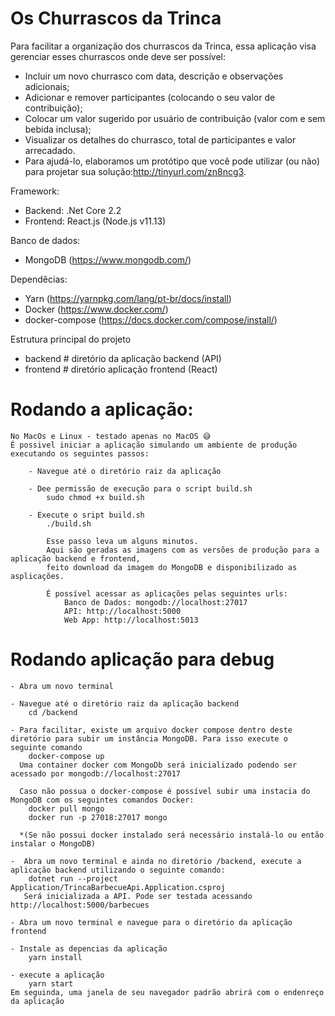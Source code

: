 # Os Churrascos da Trinca

Para facilitar a organização dos churrascos da Trinca, essa aplicação visa gerenciar esses churrascos onde deve ser possível:

* Incluir um novo churrasco com data, descrição e observações adicionais;
* Adicionar e remover participantes (colocando o seu valor de contribuição);
* Colocar um valor sugerido por usuário de contribuição (valor com e sem bebida inclusa);
* Visualizar os detalhes do churrasco, total de participantes e valor arrecadado.
* Para ajudá-lo, elaboramos um protótipo que você pode utilizar (ou não) para projetar sua solução:http://tinyurl.com/zn8ncg3.

Framework:
* Backend: .Net Core 2.2
* Frontend: React.js (Node.js v11.13)

Banco de dados:
* MongoDB (https://www.mongodb.com/)

Dependêcias:
* Yarn (https://yarnpkg.com/lang/pt-br/docs/install)
* Docker (https://www.docker.com/)
* docker-compose (https://docs.docker.com/compose/install/)

Estrutura principal do projeto
* backend # diretório da aplicação backend (API) 
* frontend # diretório aplicação frontend (React) 
    

# Rodando a aplicação:

    No MacOs e Linux - testado apenas no MacOS 😅
    É possivel iniciar a aplicação simulando um ambiente de produção executando os seguintes passos:

        - Navegue até o diretório raiz da aplicação

        - Dee permissão de execução para o script build.sh
            sudo chmod +x build.sh
        
        - Execute o sript build.sh
            ./build.sh

            Esse passo leva um alguns minutos. 
            Aqui são geradas as imagens com as versões de produção para a aplicação backend e frontend, 
            feito download da imagem do MongoDB e disponibilizado as asplicações.

            É possível acessar as aplicações pelas seguintes urls:
                Banco de Dados: mongodb://localhost:27017
                API: http://localhost:5000
                Web App: http://localhost:5013

# Rodando aplicação para debug

    - Abra um novo terminal

    - Navegue até o diretório raiz da aplicação backend
        cd /backend

    - Para facilitar, existe um arquivo docker compose dentro deste diretório para subir um instância MongoDB. Para isso execute o seguinte comando
        docker-compose up
      Uma container docker com MongoDb será inicializado podendo ser acessado por mongodb://localhost:27017

      Caso não possua o docker-compose é possível subir uma instacia do MongoDB com os seguintes comandos Docker:
        docker pull mongo
        docker run -p 27018:27017 mongo

      *(Se não possui docker instalado será necessário instalá-lo ou então instalar o MongoDB)

    -  Abra um novo terminal e ainda no diretório /backend, execute a aplicação backend utilizando o seguinte comando:
        dotnet run --project Application/TrincaBarbecueApi.Application.csproj
       Será inicializada a API. Pode ser testada acessando http://localhost:5000/barbecues
    
    - Abra um novo terminal e navegue para o diretório da aplicação frontend
    
    - Instale as depencias da aplicação
        yarn install 
    
    - execute a aplicação
        yarn start
    Em seguinda, uma janela de seu navegador padrão abrirá com o endenreço da aplicação
    
